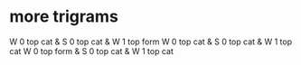 
# more trigrams

W 0 top cat & S 0 top cat & W 1 top form
W 0 top cat & S 0 top cat & W 1 top cat
W 0 top form & S 0 top cat & W 1 top cat
